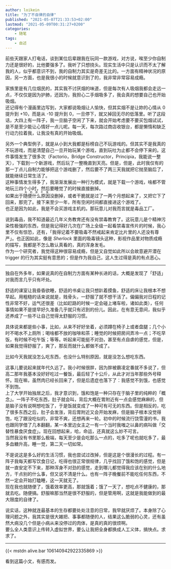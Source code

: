 ```yaml
---
author: loikein
title: "为了不自律的自律"
published: "2021-05-07T21:33:53+02:00"
lastmod: "2021-05-09T00:31:27+0200"
categories:
    - 随笔
tags:
    - 自述
---
```

前些天跟家人打电话，谈到某位后辈跟我在玩同一款游戏，对方说，唉至少你自制力还是很好的，比他要强多了。我听了只想挠头。现实生活中只是认识而不太了解我的人，似乎都意识不到，我的自制力其实是奇差无比的。一方面有精神状况的原因，另一方面，也是我很小的时候就意识到了的，我非常非常容易成瘾。

家族里是有几位烟民的，其实我不讨厌烟的味道，但是每次有人吸烟我都会走远一点，不仅仅是因为护肺，还因为，我担心二手烟吸多了，我会真的想要自己也开始吸烟。  
还记得有个漫画里边写到，大家都说吸烟让人愉快，但其实烟不是让妳的心情从 0 提升到 +10，而是从 -10 提升到 0，一旦停下，就又掉回无尽的低落里。听了这段话，大四上有一阵子，我一旦脑子空闲了下来，就会开始考虑要不要买包烟试试，是不是至少能让心情好一点儿呢。每一天，每次路过商店收银台，都是懒惰和缺乏行动力拉着我，让我没有真的开始吸烟。

另外一个典型例子，就是从小到大我都是标榜自己不玩游戏的。但其实不是我真的不玩游戏，而是清楚自己一旦开始玩某个游戏，直到玩吐为止都不会停下来的。这件事情发生了很多次（Factorio，Bridge Constructor，Principia，我能说一整天），下载到一个新游戏，然后玩了一整晚直到天亮。但是，但是，此时我仅有的那一丁点儿自制力能够把这个游戏删了，然后要不了两三天我就把它抛至脑后了，就能继续日常生活了。  
这种事情发生得多了，我渐渐发展出一种行为模式，就是下载一个游戏，啥都不管地玩三四个小时，然后要睡觉了的时候直接删掉。  
如果出于<ruby>随便什么原因<rp>（读作：</rp><rt>危机感不够</rt><rp>）</rp></ruby>没删掉，或者干脆就是过了一两个月想起来了，又把它下了回来，那完了。接下来至少一年，所有空闲时间都直接进这个游戏了。  
也正是因为如此，我是不会买游戏主机的。那玩意儿对我而言就是毒品工厂。

说到毒品，我不知道最近几年义务教育还有没有禁毒教育了。这玩意儿是个精神污染性极强的东西，但是我记得好几次在广场上全级一起看禁毒宣传片的时候，我心里不仅有惊恐，还有，「我得记着不要吸毒不然戒起来肯定比片里的人还没有尊严」。也正因如此，像是 <cite>Sherlock</cite> 里面的吸毒镜头这种，影视作品里对物质成瘾的描写，我都是不怎么敢认真看的，真的浑身发毛。  
作为一个研究者，我觉得这种很容易成瘾，但是又自觉如此所以会故意避开潜在 trigger 的行为其实挺有意思的；但是作为我自己，这人生过得是真的有点恶心。

***

独自在外多年，如果说真的在自制力方面有某种长进的话，大概是发现了「舒适」对我而言几乎只有坏处。

舒适的课室让我昏昏欲睡，舒适的书桌让我只想趴着摸鱼，舒适的床让我根本不想早起。用粗糙的话来说就是，贱骨头，一舒服了就不想干活了。偏偏我对日程的记性非常不好，运气还很差（比如赶路的时候一定会碰上堵车啦，诸如此类），任何事情如果不是提早好久准备几乎就只有迟到的份儿。因此，在有意无意间，我似乎还养成了一些不让自己觉得太舒服的习惯。

具体说来都是些小事，比如，从来不好好坐着，必须蹲在椅子上或者盘腿；几个小时不喝水不上厕所；喝啥都不放的咖啡和茶；睡觉的时候把房间弄冷一点；不吃早饭，有时候不吃午饭；等等。听起来可能挺不对劲，甚至有点自虐的感觉，但是，如果我觉得舒服了，爽了，那反而就什么都做不成了。

比如今天我就没怎么吃东西，也没什么特别原因，就是没怎么想吃东西。

这事儿要说起来就年代久远了。我小时候很胖，因为胖被霸凌定番就不多说了，但高二那年我基本没好好吃过一餐饭，最后轻了十公斤，从此才对当年那些外号释怀。现在嘛，虽然肉已经长回来了，但是后遗症也落下了：我感觉不到饿，也感觉不到饱。  
上了大学开始独居之后，我才意识到，饿和饱是一种只存在于脑子里的纯粹的「概念」。一阵子不吃东西，肚子就会叫，背后大概在胃附近有一点会感觉麻麻的，但是脑子没有说啊想吃饭了，于是饭就变成了一种可有可无的东西。但是相反的，吃了很多东西之后，肚子会发涨，背后胃附近又会开始发麻，但是脑子根本没觉得饱，吃了跟没吃似的，非常不爽，还想再来一轮。初中的时候流行饶雪漫的书，我也跟同学借了几本翻翻，某一本里边女主之一有一个当时我嗤之以鼻的病叫做「交替性暴食厌食症」。现在回想起来，哈，命运，还真就这么妙不可言。  
当然我没有书里那么极端，每天至少是会吃那么一点的，吃多了呢也就吃多了，最多血糖升高，睡一觉，第二天一切如常。

不是说这是多么好的生活习惯，我也尝试过改掉，但是这是个很漫长的过程。有一阵子我每天都写饮食日记，吃得也很正常很规律，几乎找回了饿和饱的感觉，但是就一直安定不下来，那种浑身不对劲的感觉，走到哪儿都觉得我应该在别的什么地方，干点别的什么事，但又说不清是什么。也有一阵子晚餐前不能吃任何东西，不然一定会开始打瞌睡，这一天就无了。  
现在我也就随便了，饿着效率更高，那就饿着；饿了一天了，想吃点不健康的，那就去吃。随便搞。舒服嘛那当然是很不舒服的，但是管用啊，这就是我能做到的最大限度的自律了。

说实话，这种就连最基本的生存都要处处注意的日常，我早就厌烦了。本身除了心理问题之外，我其实是很大雑把、事事都随便的人，结果这么脆弱的心灵，还有虽然大病没几个但是小病从来没停过的肉体，是真的真的很烦啊。  
要么全人类意识上传转入虚拟世界，要么让我把全身都换成人工义体，搞快点。求求了。

***

{{< mstdn alive.bar 106140942922335869 >}}

看到这篇小文，有感而发。
